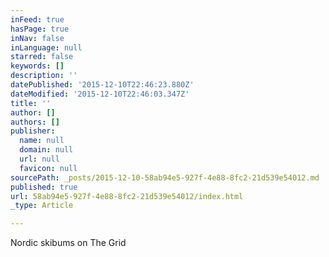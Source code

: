 ```yaml
---
inFeed: true
hasPage: true
inNav: false
inLanguage: null
starred: false
keywords: []
description: ''
datePublished: '2015-12-10T22:46:23.880Z'
dateModified: '2015-12-10T22:46:03.347Z'
title: ''
author: []
authors: []
publisher:
  name: null
  domain: null
  url: null
  favicon: null
sourcePath: _posts/2015-12-10-58ab94e5-927f-4e88-8fc2-21d539e54012.md
published: true
url: 58ab94e5-927f-4e88-8fc2-21d539e54012/index.html
_type: Article

---
```

Nordic skibums on The Grid